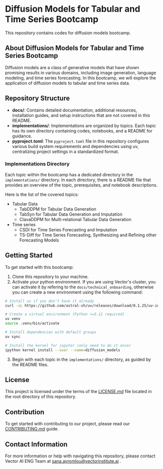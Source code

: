 # Diffusion Models for Tabular and Time Series Bootcamp

This repository contains codes for diffusion models bootcamp.

## About Diffusion Models for Tabular and Time Series Bootcamp

Diffusion models are a class of generative models that have shown promising results in various domains, including image generation, language modeling, and time series forecasting. In this bootcamp, we will explore the application of diffusion models to tabular and time series data.

## Repository Structure

- **docs/**: Contains detailed documentation, additional resources, installation guides, and setup instructions that are not covered in this README.
- **implementations/**: Implementations are organized by topics. Each topic has its own directory containing codes, notebooks, and a README for guidance.
- **pyproject.toml**: The `pyproject.toml` file in this repository configures various build system requirements and dependencies using uv, centralizing project settings in a standardized format.


### Implementations Directory

Each topic within the bootcamp has a dedicated directory in the `implementations/` directory. In each directory, there is a README file that provides an overview of the topic, prerequisites, and notebook descriptions.

Here is the list of the covered topics:
- Tabular Data
  - TabDDPM for Tabular Data Generation
  - TabSyn for Tabular Data Generation and Imputation
  - ClavaDDPM for Multi-relational Tabular Data Generation
- Time series
  - CSDI for Time Series Forecasting and Imputation
  - TS-Diff for Time Series Forecasting, Synthesizing and Refining other Forecasting Models

## Getting Started

To get started with this bootcamp:
1. Clone this repository to your machine.
2. Activate your python environment. If you are using Vector's cluster, you can activate it by refering to the `docs/technical_onboarding`, otherwise you can create a new environment using the following command:
```bash
# Install uv if you don't have it already
curl -sL https://github.com/astral-sh/uv/releases/download/0.1.25/uv-installer.sh | bash

# Create a virtual environment (Python >=3.11 required)
uv venv
source .venv/bin/activate

# Install dependencies with default groups
uv sync

# Install the kernel for jupyter (only need to do it once)
ipython kernel install --user --name=diffusion_models
```
3. Begin with each topic in the `implementations/` directory, as guided by the README files.

## License
This project is licensed under the terms of the [LICENSE.md](LICENSE.md) file located in the root directory of this repository.

## Contribution
To get started with contributing to our project, please read our [CONTRIBUTING.md](CONTRIBUTING.md) guide.

## Contact Information

For more information or help with navigating this repository, please contact Vector AI ENG Team at sana.ayromlou@vectorinstitute.ai .
